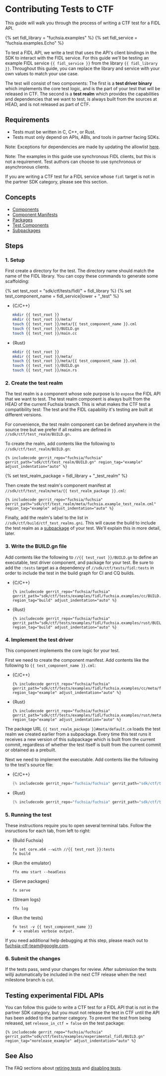 # Contributing Tests to CTF

<!--
TODO(113454): Turn this doc into an index of guides for writing CTF tests
for different plasa elements (fidls, C++ libraries, tools, etc...)
-->

This guide will walk you through the process of writing a CTF test for a FIDL API.

{% set fidl_library = "fuchsia.examples" %}
{% set fidl_service = "fuchsia.examples.Echo" %}

To test a FIDL API, we write a test that uses the API's client bindings in the SDK to
interact with the FIDL service. For this guide we'll be testing an example FIDL service
`{{ fidl_service }}` from the library `{{ fidl_library }}`. Throughout this guide, you
can replace the library and service with your own values to match your use case.

The test will consist of two components: The first is a __test driver binary__ which
implements the core test logic, and is the part of your test that will be released in CTF.
The second is a __test realm__ which provides the capabilities and dependencies that we
want to test, is always built from the sources at HEAD, and is not released as part of CTF.

## Requirements

* Tests must be written in C, C++, or Rust.
* Tests must only depend on APIs, ABIs, and tools in partner facing SDKs.

Note: Exceptions for dependencies are made by updating the allowlist [here][allow list].

Note: The examples in this guide use synchronous FIDL clients, but this is not a requirement.
Test authors can choose to use synchronous or asynchronous clients.

If you are writing a CTF test for a FIDL service whose `fidl` target is not in the partner
SDK category, please see this section.

## Concepts

* [Components]
* [Component Manifests]
* [Packages]
* [Test Components]
* [Subpackages]

## Steps

### 1. Setup

First create a directory for the test. The directory name should match the name of the
FIDL library. You can copy these commands to generate some scaffolding:

{% set test_root = "sdk/ctf/tests/fidl/" + fidl_library %}
{% set test_component_name = fidl_service|lower + "_test" %}

  * {C/C++}

    ```sh
    mkdir {{ test_root }}
    mkdir {{ test_root }}/meta/
    touch {{ test_root }}/meta/{{ test_component_name }}.cml
    touch {{ test_root }}/BUILD.gn
    touch {{ test_root }}/main.cc
    ```

  * {Rust}

    ```sh
    mkdir {{ test_root }}
    mkdir {{ test_root }}/meta/
    touch {{ test_root }}/meta/{{ test_component_name }}.cml
    touch {{ test_root }}/BUILD.gn
    touch {{ test_root }}/main.rs
    ```

### 2. Create the test realm

The test realm is a component whose sole purpose is to `expose` the FIDL API that we want to test.
The test realm component is always built from the HEAD of the current Fuchsia branch. This is what
makes the CTF test a compatibility test: The test and the FIDL capability it's testing are built at
different versions.

For convenience, the test realm component can be defined anywhere in the source tree but we prefer
if all realms are defined in `//sdk/ctf/test_realm/BUILD.gn.`

To create the realm, add contents like the following to `//sdk/ctf/test_realm/BUILD.gn`:

```build
{% includecode gerrit_repo="fuchsia/fuchsia" gerrit_path="sdk/ctf/test_realm/BUILD.gn" region_tag="example" adjust_indentation="auto" %}
```

{% set test_realm_package = fidl_library + "_test_realm" %}

Then create the test realm's component manifest at `//sdk/ctf/test_realm/meta/{{ test_realm_package }}.cml`:

```json5
{% includecode gerrit_repo="fuchsia/fuchsia" gerrit_path="sdk/ctf/test_realm/meta/fuchsia.example_test_realm.cml" region_tag="example" adjust_indentation="auto" %}
```

Finally, add the realm's label to the list in `//sdk/ctf/build/ctf_test_realms.gni`.
This will cause the build to include the test realm as a [subpackage][Subpackages] of your
test. We'll explain this in more detail, later.

### 3. Write the BUILD.gn file

Add contents like the following to `//{{ test_root }}/BUILD.gn` to define an
executable, test driver component, and package for your test. Be sure to add
the `:tests` target as a dependency of `//sdk/ctf/tests/fidl:tests` in order
to include the test in the build graph for CI and CQ builds.

  * {C/C++}

    ```build
    {% includecode gerrit_repo="fuchsia/fuchsia" gerrit_path="sdk/ctf/tests/examples/fidl/fuchsia.examples/cc/BUILD.gn" region_tag="build" adjust_indentation="auto" %}
    ```

  * {Rust}

    ```build
    {% includecode gerrit_repo="fuchsia/fuchsia" gerrit_path="sdk/ctf/tests/examples/fidl/fuchsia.examples/rust/BUILD.gn" region_tag="build" adjust_indentation="auto" %}
    ```

### 4. Implement the test driver

This component implements the core logic for your test.

First we need to create the component manifest. Add contents like the following
to `{{ test_component_name }}.cml`:

  * {C/C++}

    ```json5
    {% includecode gerrit_repo="fuchsia/fuchsia" gerrit_path="sdk/ctf/tests/examples/fidl/fuchsia.examples/cc/meta/fuchsia.examples.echo_test.cml" region_tag="example" adjust_indentation="auto" %}
    ```

  * {Rust}

    ```json5
    {% includecode gerrit_repo="fuchsia/fuchsia" gerrit_path="sdk/ctf/tests/examples/fidl/fuchsia.examples/rust/meta/fuchsia.examples.echo_test.cml" region_tag="example" adjust_indentation="auto" %}
    ```

The package URL `{{ test_realm_package }}#meta/default.cm` loads the test realm we created
earlier from a subpackage. Every time this test runs it receives a new version of this
subpackage which is built from the current commit, regardless of whether the test itself
is built from the current commit or obtained as a prebuilt.

Next we need to implement the executable. Add contents like the following to the test's
source file:

  * {C/C++}

    ```C++
    {% includecode gerrit_repo="fuchsia/fuchsia" gerrit_path="sdk/ctf/tests/examples/fidl/fuchsia.examples/cc/main.cc" region_tag="example" adjust_indentation="auto" %}
    ```

  * {Rust}

    ```rust
    {% includecode gerrit_repo="fuchsia/fuchsia" gerrit_path="sdk/ctf/tests/examples/fidl/fuchsia.examples/rust/main.rs" region_tag="example" adjust_indentation="auto" %}
    ```

### 5. Running the test

These instructions require you to open several terminal tabs.
Follow the insructions for each tab, from left to right:

  * {Build Fuchsia}

    ```devsite-terminal
    fx set core.x64 --with //{{ test_root }}:tests
    fx build
    ```

  * {Run the emulator}

    ```devsite-terminal
    ffx emu start --headless
    ```

  * {Serve packages}

    ```devsite-terminal
    fx serve
    ```

  * {Stream logs}

    ```devsite-terminal
    ffx log
    ```

  * {Run the tests}

    ```devsite-terminal
    fx test -v {{ test_component_name }}
    # -v enables verbose output.
    ```

If you need additional help debugging at this step, please reach out to fuchsia-ctf-team@google.com.

### 6. Submit the changes

If the tests pass, send your changes for review. After submission the tests willji
automatically be included in the next CTF release when the next milestone branch
is cut.

## Testing experimental FIDL APIs

You can follow this guide to write a CTF test for a FIDL API that is not in the partner
SDK category, but you must not release the test in CTF until the API has been added to the
partner category. To prevent the test from being released, set `release_in_ctf = false` on
the test package:

```build
{% includecode gerrit_repo="fuchsia/fuchsia" gerrit_path="sdk/ctf/tests/examples/experimental_fidl/BUILD.gn" region_tag="norelease_example" adjust_indentation="auto" %}
```

## See Also

The FAQ sections about [retiring tests] and [disabling tests].

[Component Manifests]: /docs/concepts/components/v2/component_manifests.md
[Components]: /docs/concepts/components/v2
[Fuchsia language policy]: /docs/contribute/governance/policy/programming_languages.md
[Packages]: /docs/concepts/packages/package.md
[Start the Fuchsia Emulator]: /docs/get-started/set_up_femu.md
[Test Components]: /docs/development/testing/components/test_component.md
[file a bug]: https://bugs.fuchsia.dev/p/fuchsia/issues/list?q=component%3ADeveloperExperience%3ECTS
[relative component URL]: /docs/reference/components/url.md#relative
[CTF bug component]: https://bugs.fuchsia.dev/p/fuchsia/templates/detail?saved=1&template=Fuchsia%20Compatibility%20Test%20Suite%20%28CTS%29&ts=1627669234
[disabling tests]: /docs/development/testing/ctf/faq.md#disable-a-test
[retiring tests]: /docs/development/testing/ctf/faq.md#retire-a-test
[allow list]: /sdk/ctf/build/internal/allowed_ctf_deps.gni
[Subpackages]: /docs/concepts/packages/subpackages.md
